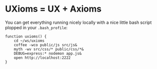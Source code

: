 # UXioms = UX + Axioms

You can get everything running nicely locally with a nice little bash script plopped in your `.bash_profile`:

	function uxioms() {
	    cd ~/ws/uxioms
	    coffee -wco public/js src/js&
	    myth -wv src/css/* public/css/*&
	    DEBUG=express:* nodemon app.js&
	    open http://localhost:2222
	}
